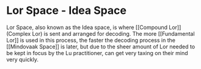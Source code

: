 # Lor Space - Idea Space
Lor Space, also known as the Idea space, is where [[Compound Lor]] (Complex Lor) is sent and arranged for decoding. The more [[Fundamental Lor]] is used in this process, the faster the decoding process in the [[Mindovaak Space]] is later, but due to the sheer amount of Lor needed to be kept in focus by the Lu practitioner, can get very taxing on their mind very quickly.